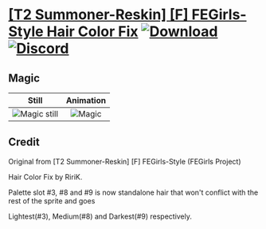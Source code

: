 # [\[T2 Summoner-Reskin\] \[F\] FEGirls-Style Hair Color Fix](./) [![Download](https://img.shields.io/badge/Download--red?style=social&logo=github)](https://minhaskamal.github.io/DownGit/#/home?url=https://github.com/Klokinator/FE-Repo/tree/main/Battle%20Animations%2FMagi%20-%20Dark-Type%2F%5BT2%20Summoner-Reskin%5D%20%5BF%5D%20FEGirls-Style%20Hair%20Color%20Fix%2F6.%20Magic) [![Discord](https://img.shields.io/badge/Discord--blue?style=social&logo=discord)](https://discord.gg/C7VNGnyTPA)

## Magic

| Still | Animation |
| :---: | :-------: |
| ![Magic still](./Magic_000.png) | ![Magic](./Magic.gif) |

## Credit

Original from [T2 Summoner-Reskin] [F] FEGirls-Style (FEGirls Project)

Hair Color Fix by RiriK.

Palette slot #3, #8 and #9 is now standalone hair that won't conflict with the rest of the sprite and goes

Lightest(#3), Medium(#8) and Darkest(#9) respectively.
